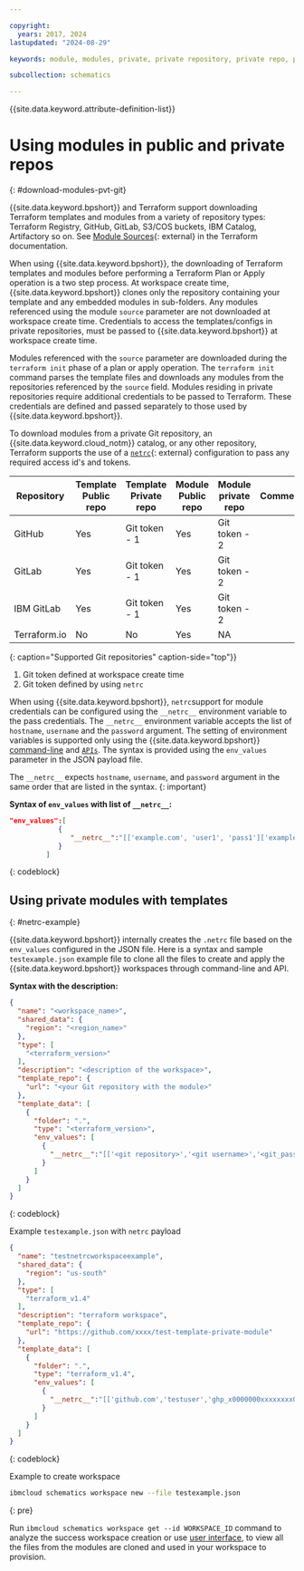 ```yaml
---

copyright:
  years: 2017, 2024
lastupdated: "2024-08-29"

keywords: module, modules, private, private repository, private repo, private git repo, netrc, terraform, git token  

subcollection: schematics

---
```


{{site.data.keyword.attribute-definition-list}}

# Using modules in public and private repos
{: #download-modules-pvt-git}

{{site.data.keyword.bpshort}} and Terraform support downloading Terraform templates and modules from a variety of repository types: Terraform Registry, GitHub, GitLab, S3/COS buckets, IBM Catalog, Artifactory so on. See [Module Sources](https://developer.hashicorp.com/terraform/language/modules/sources#modules-in-package-sub-directories){: external} in the Terraform documentation.

When using {{site.data.keyword.bpshort}}, the downloading of Terraform templates and modules before performing a Terraform Plan or Apply operation is a two step process. At workspace create time, {{site.data.keyword.bpshort}} clones only the repository containing your template and any embedded modules in sub-folders. Any modules referenced using the module `source` parameter are not downloaded at workspace create time. Credentials to access the templates/configs in private repositories, must be passed to {{site.data.keyword.bpshort}} at workspace create time.

Modules referenced with the `source` parameter are downloaded during the `terraform init` phase of a plan or apply operation. The `terraform init` command parses the template files and downloads any modules from the repositories referenced by the `source` field. Modules residing in private repositories require additional credentials to be passed to Terraform. These credentials are defined and passed separately to those used by {{site.data.keyword.bpshort}}.

To download modules from a private Git repository, an {{site.data.keyword.cloud_notm}} catalog, or any other repository, Terraform supports the use of a [`netrc`](https://everything.curl.dev/usingcurl/netrc.html){: external} configuration to pass any required access id's and tokens.

|  Repository </br>  | Template </br> Public repo | Template </br>Private repo | Module </br>Public repo | Module </br>private repo | Comment </br>  |
| --- |--- | --- | --- | --- | --- |
| GitHub | Yes | Git token - 1  | Yes | Git token - 2 | 
| GitLab | Yes | Git token - 1 | Yes | Git token - 2 | 
| IBM GitLab | Yes | Git token - 1 | Yes | Git token - 2 | 
| Terraform.io | No | No | Yes | NA |
{: caption="Supported Git repositories" caption-side="top"}}

1. Git token defined at workspace create time 
2. Git token defined by using `netrc`


When using {{site.data.keyword.bpshort}}, `netrc`support for module credentials can be configured using the `__netrc__` environment variable to the pass credentials. The `__netrc__` environment variable accepts the list of `hostname`, `username` and the `password` argument. The setting of environment variables is supported only using the {{site.data.keyword.bpshort}} [command-line](/docs/schematics?topic=schematics-schematics-cli-reference#schematics-workspace-new) and [`APIs`](/apidocs/schematics/schematics#create-workspace). The syntax is provided using the `env_values` parameter in the JSON payload file.

The `__netrc__` expects `hostname`, `username`, and `password` argument in the same order that are listed in the syntax. 
{: important}

**Syntax of `env_values` with list of `__netrc__`:**

```json
"env_values":[
            {
               "__netrc__":"[['example.com', 'user1', 'pass1']['example1.com', 'user2' , 'pass2']]"
            }
         ]
```
{: codeblock}

## Using private modules with templates
{: #netrc-example}

{{site.data.keyword.bpshort}} internally creates the `.netrc` file based on the `env_values` configured in the JSON file. Here is a syntax and sample `testexample.json` example file to clone all the files to create and apply the {{site.data.keyword.bpshort}} workspaces through command-line and API.

**Syntax with the description:**

```json
{
  "name": "<workspace_name>",
  "shared_data": {
    "region": "<region_name>"
  },
  "type": [
    "<terraform_version>"
  ],
  "description": "<description of the workspace>",
  "template_repo": {
    "url": "<your Git repository with the module>"
  },
  "template_data": [
    {
      "folder": ".",
      "type": "<terraform_version>",
      "env_values": [
        {
          "__netrc__":"[['<git repository>','<git username>','<git_password>']]"
        }
      ]
    }
  ]
}
```
{: codeblock}

Example `testexample.json` with `netrc` payload

```json
{
  "name": "testnetrcworkspaceexample",
  "shared_data": {
    "region": "us-south"
  },
  "type": [
    "terraform_v1.4"
  ],
  "description": "terraform workspace",
  "template_repo": {
    "url": "https://github.com/xxxx/test-template-private-module"
  },
  "template_data": [
    {
      "folder": ".",
      "type": "terraform_v1.4",
      "env_values": [
        {
          "__netrc__":"[['github.com','testuser','ghp_x0000000xxxxxxxx000000efZxxxxxxxV']]"
        }
      ]
    }
  ]
}
```
{: codeblock}

Example to create workspace

```sh
ibmcloud schematics workspace new --file testexample.json
```
{: pre}

Run `ibmcloud schematics workspace get --id WORKSPACE_ID` command to analyze the success workspace creation or use [user interface](https://cloud.ibm.com/schematics), to view all the files from the modules are cloned and used in your workspace to provision.
